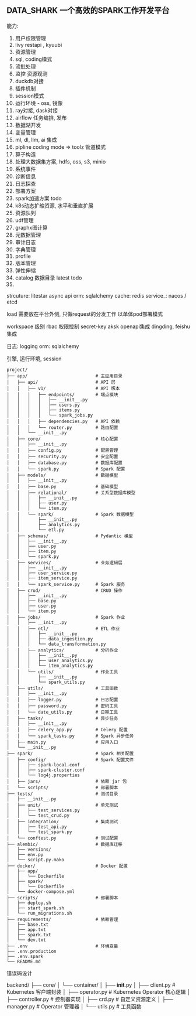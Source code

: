 ## DATA_SHARK 一个高效的SPARK工作开发平台


能力:
1. 用户权限管理  
2. livy restapi  , kyuubi
3. 资源管理
4. sql, coding模式
5. 流批处理
6. 监控  资源观测
7. duckdb对接
8. 插件机制
9. session模式
10. 运行环境 - oss, 镜像
11. ray对接, dask对接
12. airflow 任务编排, 发布
13. 数据湖开发
14. 变量管理
15. ml, dl, llm, ai 集成
16. pipline coding mode => toolz 管道模式
17. 算子构造
17. 处理大数据集方案, hdfs, oss, s3, minio
16. 系统事件
17. 诊断信息
18. 日志探查
19. 部署方案
21. spark加速方案 todo
22. k8s动态扩缩资源, 水平和垂直扩展
23. 资源队列
24. udf管理
25. graphx图计算
26. 元数据管理
27. 审计日志
28. 字典管理
29. profile
30. 版本管理 
31. 弹性伸缩
32. catalog 数据目录  latest todo
33. 

  
strcuture: litestar async api
orm: sqlalchemy
cache: redis
service_: nacos / etcd

load 需要放在平台外侧, 只做request的分发工作
以单体pod部署模式




workspace 级别
rbac 权限控制
secret-key  aksk   openapi集成
dingding, feishu集成



日志: logging
orm: sqlalchemy



引擎, 运行环境, session

```angular2html
project/
├── app/                          # 主应用目录
│   ├── api/                      # API 层
│   │   ├── v1/                   # API 版本
│   │   │   ├── endpoints/        # 端点模块
│   │   │   │   ├── __init__.py
│   │   │   │   ├── users.py
│   │   │   │   ├── items.py
│   │   │   │   └── spark_jobs.py
│   │   │   ├── dependencies.py   # API 依赖
│   │   │   └── router.py         # 路由配置
│   │   └── __init__.py
│   ├── core/                     # 核心配置
│   │   ├── __init__.py
│   │   ├── config.py             # 配置管理
│   │   ├── security.py           # 安全配置
│   │   ├── database.py           # 数据库配置
│   │   └── spark.py              # Spark 配置
│   ├── models/                   # 数据模型
│   │   ├── __init__.py
│   │   ├── base.py               # 基础模型
│   │   ├── relational/           # 关系型数据库模型
│   │   │   ├── __init__.py
│   │   │   ├── user.py
│   │   │   └── item.py
│   │   └── spark/                # Spark 数据模型
│   │       ├── __init__.py
│   │       ├── analytics.py
│   │       └── etl.py
│   ├── schemas/                  # Pydantic 模型
│   │   ├── __init__.py
│   │   ├── user.py
│   │   ├── item.py
│   │   └── spark.py
│   ├── services/                 # 业务逻辑层
│   │   ├── __init__.py
│   │   ├── user_service.py
│   │   ├── item_service.py
│   │   └── spark_service.py      # Spark 服务
│   ├── crud/                     # CRUD 操作
│   │   ├── __init__.py
│   │   ├── base.py
│   │   ├── user.py
│   │   └── item.py
│   ├── jobs/                     # Spark 作业
│   │   ├── __init__.py
│   │   ├── etl/                  # ETL 作业
│   │   │   ├── __init__.py
│   │   │   ├── data_ingestion.py
│   │   │   └── data_transformation.py
│   │   ├── analytics/            # 分析作业
│   │   │   ├── __init__.py
│   │   │   ├── user_analytics.py
│   │   │   └── item_analytics.py
│   │   └── utils/                # 作业工具
│   │       ├── __init__.py
│   │       └── spark_utils.py
│   ├── utils/                    # 工具函数
│   │   ├── __init__.py
│   │   ├── logger.py             # 日志配置
│   │   ├── password.py           # 密码工具
│   │   └── date_utils.py         # 日期工具
│   ├── tasks/                    # 异步任务
│   │   ├── __init__.py
│   │   ├── celery_app.py         # Celery 配置
│   │   └── spark_tasks.py        # Spark 异步任务
│   ├── main.py                   # 应用入口
│   └── __init__.py
├── spark/                        # Spark 相关配置
│   ├── config/                   # Spark 配置文件
│   │   ├── spark-local.conf
│   │   ├── spark-cluster.conf
│   │   └── log4j.properties
│   ├── jars/                     # 依赖 jar 包
│   └── scripts/                  # 部署脚本
├── tests/                        # 测试目录
│   ├── __init__.py
│   ├── unit/                     # 单元测试
│   │   ├── test_services.py
│   │   └── test_crud.py
│   ├── integration/              # 集成测试
│   │   ├── test_api.py
│   │   └── test_spark.py
│   └── conftest.py               # 测试配置
├── alembic/                      # 数据库迁移
│   ├── versions/
│   ├── env.py  
│   └── script.py.mako
├── docker/                       # Docker 配置
│   ├── app/
│   │   └── Dockerfile
│   ├── spark/
│   │   └── Dockerfile
│   └── docker-compose.yml
├── scripts/                      # 部署脚本
│   ├── deploy.sh
│   ├── start_spark.sh
│   └── run_migrations.sh
├── requirements/                 # 依赖管理
│   ├── base.txt
│   ├── app.txt
│   ├── spark.txt
│   └── dev.txt
├── .env                          # 环境变量
├── .env.production
├── .env.spark
└── README.md
```

错误码设计





backend/
├── core/
│   └── container/
│       ├── __init__.py
│       ├── client.py              # Kubernetes 客户端封装
│       ├── operator.py            # Kubernetes Operator 核心逻辑
│       ├── controller.py          # 控制器实现
│       ├── crd.py                 # 自定义资源定义
│       ├── manager.py             # Operator 管理器
│       └── utils.py               # 工具函数